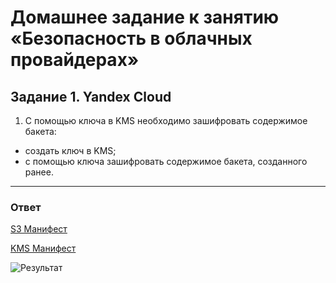 # Домашнее задание к занятию «Безопасность в облачных провайдерах»  

## Задание 1. Yandex Cloud   

1. С помощью ключа в KMS необходимо зашифровать содержимое бакета:

 - создать ключ в KMS;
 - с помощью ключа зашифровать содержимое бакета, созданного ранее.
 ---

 ### Ответ 

[S3 Манифест](https://github.com/loginochka/cloud-project/blob/main/h-3/s3.tf)

[KMS Манифест](https://github.com/loginochka/cloud-project/blob/main/h-3/kms.tf)

![Результат](https://github.com/loginochka/cloud-project/blob/media/15-3-result.png)
